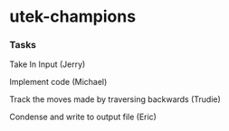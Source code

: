 # utek-champions

### Tasks

Take In Input (Jerry)

Implement code (Michael)

Track the moves made by traversing backwards (Trudie)

Condense and write to output file (Eric)
